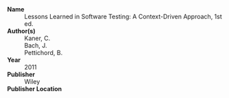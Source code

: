 
<dl>
	<dt><strong>Name</strong></dt>
	<dd>Lessons Learned in Software Testing: A Context-Driven Approach, 1st ed.</dd>
	<dt><strong>Author(s)</strong></dt>
	<dd>Kaner, C.</dd>
	<dd>Bach, J.<dd>
	<dd>Pettichord, B.<dd>
	<dt><strong>Year</strong></dt>
	<dd>2011</dd>
	<dt><strong>Publisher</strong></dt>
	<dd>Wiley</dd>
	<dt><strong>Publisher Location</strong></dt>
	<dd></dd>
</dl>
